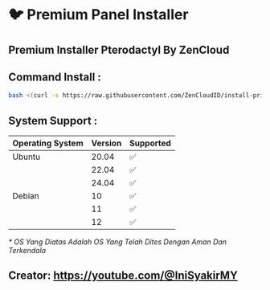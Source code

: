 # :bird: Premium Panel Installer



## Premium Installer Pterodactyl By ZenCloud

## Command Install :

```bash
bash <(curl -s https://raw.githubusercontent.com/ZenCloudID/install-private/tree/main/install.sh)
```

## System Support :

| Operating System | Version | Supported          |
| ---------------- | ------- | ------------------ |
| Ubuntu           | 20.04   | :white_check_mark: |
|                  | 22.04   | :white_check_mark: |
|                  | 24.04   | ✅
| Debian           | 10      | :white_check_mark: |
|                  | 11      | :white_check_mark: |
|                  | 12      | :white_check_mark: |

_\* OS Yang Diatas Adalah OS Yang Telah Dites Dengan Aman Dan Terkendala_


## Creator: https://youtube.com/@IniSyakirMY

